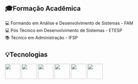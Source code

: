 <div>
  <h2>🎓Formação Acadêmica </h2>
💻 Formando em Análise e Desenvolvimento de Sistemas - FAM <br>
💻 Pós Técnico em Desenvolvimento de Sistemas - ETESP <br>
📚 Técnico em Administração - IFSP <br>
  <h2>💡Tecnologias</h2>
<div> 
  <img src=https://img.icons8.com/?size=100&id=108784&format=png&color=000000 width="50"/>
  <img src=https://img.icons8.com/?size=100&id=123603&format=png&color=000000 width="50"/> 
  <img src=https://img.icons8.com/?size=100&id=hsPbhkOH4FMe&format=png&color=000000 width="50"/>
  <img src=https://img.icons8.com/?size=100&id=13441&format=png&color=000000 width="50"/>
  <img src=https://img.icons8.com/?size=100&id=bosfpvRzNOG8&format=png&color=000000 width="50"/>
  <img src=https://img.icons8.com/?size=100&id=qGUfLiYi1bRN&format=png&color=000000 width="50"/>
</div>
